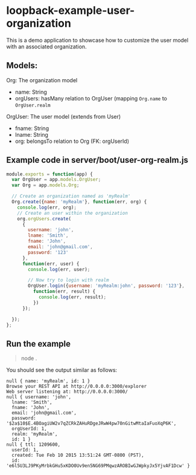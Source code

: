 # loopback-example-user-organization

This is a demo application to showcase how to customize the user model with
an associated organization. 

## Models:

Org: The organization model

- name: String
- orgUsers: hasMany relation to OrgUser (mapping `Org.name` to `OrgUser.realm`

OrgUser: The user model (extends from User)

- fname: String
- lname: String
- org: belongsTo relation to Org (FK: orgUserId)

## Example code in server/boot/user-org-realm.js
```js
module.exports = function(app) {
  var OrgUser = app.models.OrgUser;
  var Org = app.models.Org;

  // Create an organization named as 'myRealm'
  Org.create({name: 'myRealm'}, function(err, org) {
    console.log(err, org);
    // Create an user within the organization
    org.orgUsers.create(
      {
        username: 'john',
        lname: 'Smith',
        fname: 'John',
        email: 'john@gmail.com',
        password: '123'
      },
      function(err, user) {
        console.log(err, user);

        // Now try to login with realm
        OrgUser.login({username: 'myRealm:john', password: '123'},
          function(err, result) {
            console.log(err, result);
          })
      });

  });
};
```

## Run the example

> node .

You should see the output similar as follows:
```
null { name: 'myRealm', id: 1 }
Browse your REST API at http://0.0.0.0:3000/explorer
Web server listening at: http://0.0.0.0:3000/
null { username: 'john',
  lname: 'Smith',
  fname: 'John',
  email: 'john@gmail.com',
  password: '$2a$10$E.4BOagiUW2v7qZCRkZAHuRDgeJRwW4pw70nGitwMtaIaFuoXqP6K',
  orgUserId: 1,
  realm: 'myRealm',
  id: 1 }
null { ttl: 1209600,
  userId: 1,
  created: Tue Feb 10 2015 13:51:24 GMT-0800 (PST),
  id: 'e6l5U3LJ9PKyMrbkGHu5xKDO0Uv9en5NG69PMqwzAROBIwGJWpkyJx5YjvAF1Dcw' }
```  



